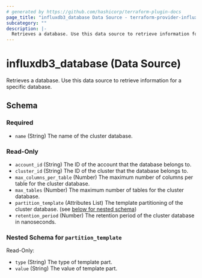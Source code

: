 ```yaml
---
# generated by https://github.com/hashicorp/terraform-plugin-docs
page_title: "influxdb3_database Data Source - terraform-provider-influxdb3"
subcategory: ""
description: |-
  Retrieves a database. Use this data source to retrieve information for a specific database.
---
```


# influxdb3_database (Data Source)

Retrieves a database. Use this data source to retrieve information for a specific database.



<!-- schema generated by tfplugindocs -->
## Schema

### Required

- `name` (String) The name of the cluster database.

### Read-Only

- `account_id` (String) The ID of the account that the database belongs to.
- `cluster_id` (String) The ID of the cluster that the database belongs to.
- `max_columns_per_table` (Number) The maximum number of columns per table for the cluster database.
- `max_tables` (Number) The maximum number of tables for the cluster database.
- `partition_template` (Attributes List) The template partitioning of the cluster database. (see [below for nested schema](#nestedatt--partition_template))
- `retention_period` (Number) The retention period of the cluster database in nanoseconds.

<a id="nestedatt--partition_template"></a>
### Nested Schema for `partition_template`

Read-Only:

- `type` (String) The type of template part.
- `value` (String) The value of template part.
